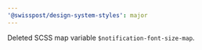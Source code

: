 ```yaml
---
'@swisspost/design-system-styles': major
---
```


Deleted SCSS map variable `$notification-font-size-map`.
